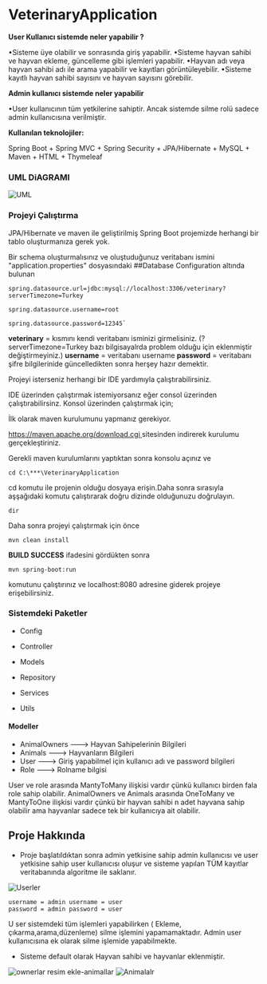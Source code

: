 # VeterinaryApplication

**User Kullanıcı sistemde neler yapabilir ?**

•Sisteme üye olabilir ve sonrasında giriş yapabilir.
•Sisteme hayvan sahibi ve hayvan ekleme,  güncelleme gibi işlemleri yapabilir.
•Hayvan adı veya hayvan sahibi adı ile arama yapabilir ve kayıtları görüntüleyebilir.
•Sisteme kayıtlı hayvan sahibi sayısını ve hayvan sayısını görebilir.</p>
        

**Admin kullanıcı sistemde neler yapabilir** 

•User kullanıcının tüm yetkilerine sahiptir. Ancak sistemde silme rolü sadece admin kullanıcısına verilmiştir.

**Kullanılan teknolojiler:** 

Spring Boot + Spring MVC + Spring Security + JPA/Hibernate + MySQL + Maven + HTML + Thymeleaf

### UML DiAGRAMI

![UML](https://user-images.githubusercontent.com/104613938/188704952-d5bcaf47-a0b5-4783-982b-0d6ba38f1d58.PNG)

### Projeyi Çalıştırma

JPA/Hibernate ve maven ile geliştirilmiş Spring Boot projemizde herhangi bir tablo oluşturmanıza gerek yok.

Bir schema oluşturmalısınız ve oluştuduğunuz veritabanı ismini   "application.properties" dosyasındaki ##Database Configuration altında bulunan 

    spring.datasource.url=jdbc:mysql://localhost:3306/veterinary?serverTimezone=Turkey
    
    spring.datasource.username=root
    
    spring.datasource.password=12345`


**veterinary** = kısmını kendi veritabanı isminizi girmelisiniz. (?serverTimezone=Turkey bazı bilgisayalrda problem olduğu için eklenmiştir değiştirmeyiniz.)
**username** =   veritabanı username
**password** =   veritabanı şifre bilgilerinide güncelledikten sonra herşey hazır demektir.

Projeyi isterseniz herhangi bir IDE yardımıyla çalıştırabilirsiniz.

IDE üzerinden çalıştırmak istemiyorsanız eğer consol üzerinden çalıştırabilirsinz. Konsol üzerinden çalıştırmak için;

İlk olarak maven kurulumunu yapmanız gerekiyor.

[https://maven.apache.org/download.cgi ](https://maven.apache.org/download.cgi) sitesinden indirerek kurulumu gerçekleştiriniz.

Gerekli maven kurulumlarını yaptıktan sonra konsolu açınız ve 

    cd C:\***\VeterinaryApplication 

cd komutu ile projenin olduğu dosyaya erişin.Daha sonra sırasıyla aşşağıdaki komutu çalıştırarak doğru dizinde olduğunuzu doğrulayın.

    dir 

Daha sonra projeyi çalıştırmak için  önce
    
    mvn clean install

**BUILD SUCCESS** ifadesini gördükten sonra
    
    mvn spring-boot:run 

komutunu çalıştırınız ve localhost:8080 adresine giderek projeye erişebilirsiniz.


### Sistemdeki Paketler
- Config

- Controller

- Models

- Repository

- Services

- Utils
#### Modeller
- AnimalOwners ---> Hayvan Sahipelerinin Bilgileri
- Animals      ---> Hayvanların Bilgileri
- User         ---> Giriş yapabilmel için kullanıcı adı ve password bilgileri
- Role         ---> Rolname bilgisi

User ve role arasında MantyToMany ilişkisi vardır çünkü kullanıcı birden fala role sahip olabilir.
AnimalOwners ve Animals arasında OneToMany ve MantyToOne ilişkisi vardır çünkü bir hayvan sahibi n adet hayvana sahip olabilir
ama hayvanlar sadece tek bir kullanıcıya ait olabilir.

## Proje Hakkında

- Proje başlatıldıktan sonra admin yetkisine sahip admin kullanıcısı ve 
user yetkisine sahip user kullanıcısı oluşur ve sisteme yapılan TÜM kayıtlar veritabanında algoritme
ile saklanır.


    
![Userler](https://user-images.githubusercontent.com/104613938/188705156-05d08853-75c8-4938-ab1c-f6022bee5826.PNG)
    
    username = admin username = user
    password = admin password = user
U
ser sistemdeki tüm işlemleri yapabilirken ( Ekleme, çıkarma,arama,düzenleme) silme işlemini yapamamaktadır.
Admin user kullanıcısına ek olarak silme işlemide yapabilmekte.

- Sisteme default olarak Hayvan sahibi ve hayvanlar eklenmiştir.

![ownerlar](https://user-images.githubusercontent.com/104613938/188705188-abd0ba1b-9c9a-401e-8788-32abc65fe5b4.PNG)
resim ekle-animallar
![Animalalr](https://user-images.githubusercontent.com/104613938/188705218-ecb7852d-5766-4038-9fd3-a38ccb1839f6.PNG)
